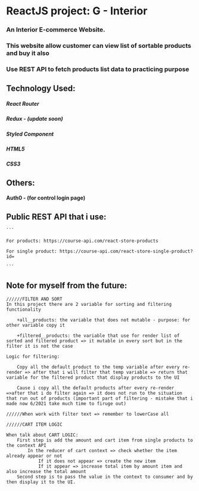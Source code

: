 # ReactJS project: G - Interior

### An Interior E-commerce Website.

### This website allow customer can view list of sortable products and buy it also

### Use REST API to fetch products list data to practicing purpose

## Technology Used:

##### React Router

##### Redux - (update soon)

##### Styled Component

##### HTML5

##### CSS3

## Others:

#### Auth0 - (for control login page)


## Public REST API that i use:

    ```

    For products: https://course-api.com/react-store-products

    For single product: https://course-api.com/react-store-single-product?id=

    ```

## Note for myself from the future:

    //////FILTER AND SORT
    In this project there are 2 variable for sorting and filtering functionality

        +all__products: the variable that does not mutable - purpose: for other variable copy it

        +filtered__products: the variable that use for render list of sorted and filtered product => it mutable in every sort but in the filter it is not the case

    Logic for filtering:

        Copy all the default product to the temp variable after every re-render => after that i will filter that temp variable => return that variable for the filtered product that display products to the UI

        Cause i copy all the default products after every re-render =>after that i do filter again => it does not run to the situation that run out of products (important part of filtering - mistake that i made now 6/2021 take much time to firuge out)

    //////When work with filter text => remember to lowerCase all

    //////CART ITEM LOGIC

    When talk about CART LOGIC:
        First step is add the amount and cart item from single products to the context API
            In the reducer of cart context => check whether the item already appear or not
                If it does not appear => create the new item
                If it appear => increase total item by amount item and also increase the total amount
        Second step is to pass the value in the context to consumer and by then display it to the UI.
